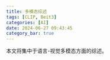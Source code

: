 ```yaml
---
title: 多模态综述
tags: [CLIP, Beit3]
categories: [AI]
date: 2024-06-27 09:43:45
category_bar: true
---
```

本文将集中于语言-视觉多模态方面的综述。



